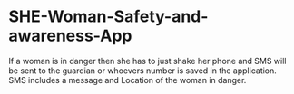# SHE-Woman-Safety-and-awareness-App
If a woman is in danger then she has to just shake her phone and SMS will be sent to the guardian or whoevers number is saved in the application. SMS includes a message and Location of the woman in danger.
